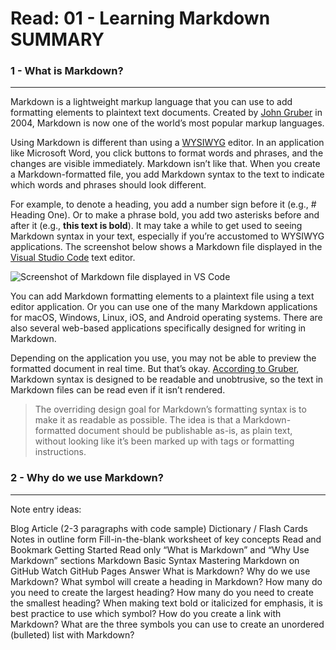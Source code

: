 # Read: 01 - Learning Markdown SUMMARY

### 1 - What is Markdown?
***

Markdown is a lightweight markup language that you can use to add formatting elements to plaintext text documents. Created by [John Gruber](https://en.wikipedia.org/wiki/John_Gruber) in 2004, Markdown is now one of the world’s most popular markup languages.

Using Markdown is different than using a [WYSIWYG](https://en.wikipedia.org/wiki/WYSIWYG) editor. In an application like Microsoft Word, you click buttons to format words and phrases, and the changes are visible immediately. Markdown isn’t like that. When you create a Markdown-formatted file, you add Markdown syntax to the text to indicate which words and phrases should look different.

For example, to denote a heading, you add a number sign before it (e.g., # Heading One). Or to make a phrase bold, you add two asterisks before and after it (e.g., **this text is bold**). It may take a while to get used to seeing Markdown syntax in your text, especially if you’re accustomed to WYSIWYG applications. The screenshot below shows a Markdown file displayed in the [Visual Studio Code](https://www.markdownguide.org/tools/vscode/) text editor.

![Screenshot of Markdown file displayed in VS Code](https://mdg.imgix.net/assets/images/vscode.png?auto=format&fit=clip&q=40&w=1080)

You can add Markdown formatting elements to a plaintext file using a text editor application. Or you can use one of the many Markdown applications for macOS, Windows, Linux, iOS, and Android operating systems. There are also several web-based applications specifically designed for writing in Markdown.

Depending on the application you use, you may not be able to preview the formatted document in real time. But that’s okay. [According to Gruber](https://daringfireball.net/projects/markdown/), Markdown syntax is designed to be readable and unobtrusive, so the text in Markdown files can be read even if it isn’t rendered.

>The overriding design goal for Markdown’s formatting syntax is to make it as readable as possible. The idea is that a Markdown-formatted document should be publishable as-is, as plain text, without looking like it’s been marked up with tags or formatting instructions.

### 2 - Why do we use Markdown?
***


Note entry ideas:

Blog Article (2-3 paragraphs with code sample)
Dictionary / Flash Cards
Notes in outline form
Fill-in-the-blank worksheet of key concepts
Read and Bookmark
Getting Started
Read only “What is Markdown” and “Why Use Markdown” sections
Markdown Basic Syntax
Mastering Markdown on GitHub
Watch
GitHub Pages
Answer
What is Markdown?
Why do we use Markdown?
What symbol will create a heading in Markdown?
How many do you need to create the largest heading?
How many do you need to create the smallest heading?
When making text bold or italicized for emphasis, it is best practice to use which symbol?
How do you create a link with Markdown?
What are the three symbols you can use to create an unordered (bulleted) list with Markdown?
